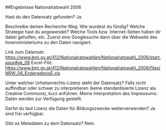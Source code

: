 ##Ergebnisse Nationalratswahl 2006

Hast du den Datensatz gefunden? Ja.

Beschreibe deinen Recherche Weg: Wie wurdest du fündig? Welche Strategie hast du angewendet? Welche Tools bzw. Internet-Seiten haben dir dabei geholfen, etc. 
Zuerst eine Googlesuche dann über die Webseite des Innenministeriums zu den Daten navigiert.

Link zum Datenset: https://www.bmi.gv.at/412/Nationalratswahlen/Nationalratswahl_2006/start.aspx#pk_08
Excel-File: https://www.bmi.gv.at/412/Nationalratswahlen/Nationalratswahl_2006/files/NRW_06_EndergebnisE.xls

Unter welcher Urheberrechts-Lizenz steht der Datensatz? Falls nicht auffindbar oder schwer zu interpretieren (keine standardisierte Lizenz ala Creative Commons), kurz anführen. 
Meine Interpretation des Impressums: Daten werden zur Verfügung gestellt.


Darfst du laut Lizenz die Daten für Bildungszwecke weiterverwenden? 
Ja sind frei verfügbar.

Gibt es Metadaten zu dem Datensatz? 
Nein.
